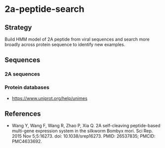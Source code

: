 # 2a-peptide-search

## Strategy

Build HMM model of 2A peptide from viral sequences and search more broadly
across protein sequence to identify new examples.

## Sequences

### 2A sequences

### Protein databases

- https://www.uniprot.org/help/unimes

## References

-  Wang Y, Wang F, Wang R, Zhao P, Xia Q. 2A self-cleaving peptide-based multi-gene expression system in the silkworm Bombyx mori. Sci Rep. 2015 Nov 5;5:16273. doi: 10.1038/srep16273. PMID: 26537835; PMCID: PMC4633692.

